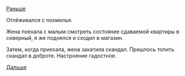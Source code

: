 [Раньше](2019.03.30.md)

Отлёживался с похмелья.

Жена поехала с малым смотреть состояние сдаваемой квартиры в северный, я же поднялся и сходил в магазин.

Затем, когда приехала, жена закатила скандал.
Пришлось топить скандал в доброте. Настроение гадостное.

 [Дальше](2019.04.01.md)